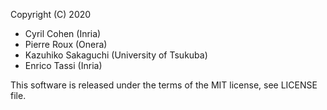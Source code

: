 Copyright (C) 2020

- Cyril Cohen (Inria)
- Pierre Roux (Onera)
- Kazuhiko Sakaguchi (University of Tsukuba)
- Enrico Tassi (Inria)

This software is released under the terms of the MIT license, see LICENSE file.
